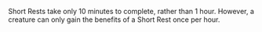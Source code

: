 Short Rests take only 10 minutes to complete, rather than 1 hour. However, a creature can only gain the benefits of a Short Rest once per hour.